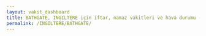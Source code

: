 ```yaml
---
layout: vakit_dashboard
title: BATHGATE, INGILTERE için iftar, namaz vakitleri ve hava durumu - ilçe/eyalet seç
permalink: /INGILTERE/BATHGATE/
---
```


<script type="text/javascript">
  var GLOBAL_COUNTRY = 'INGILTERE';
  var GLOBAL_CITY = 'BATHGATE';
  var GLOBAL_STATE = '';
  var lat = 72;
  var lon = 21;
</script>
